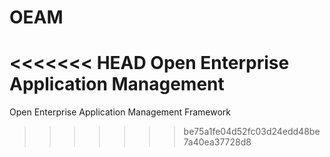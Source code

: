 OEAM
====

<<<<<<< HEAD
Open Enterprise Application Management
=======
Open Enterprise Application Management Framework
>>>>>>> be75a1fe04d52fc03d24edd48be7a40ea37728d8
